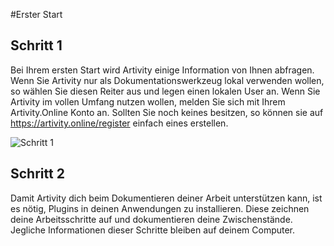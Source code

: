 #Erster Start

## Schritt 1
Bei Ihrem ersten Start  wird Artivity einige Information von Ihnen abfragen. Wenn Sie Artivity nur als Dokumentationswerkzeug lokal verwenden wollen, so wählen Sie diesen Reiter aus und legen einen lokalen User an. 
Wenn Sie Artivity im vollen Umfang nutzen wollen, melden Sie sich mit Ihrem Artivity.Online Konto an. Sollten Sie noch keines besitzen, so können sie auf https://artivity.online/register einfach eines erstellen.

![Schritt 1](step1_de.png)

## Schritt 2 
Damit Artivity dich beim Dokumentieren deiner Arbeit unterstützen kann, ist es nötig, Plugins in deinen Anwendungen zu installieren. 
Diese zeichnen deine Arbeitsschritte auf und dokumentieren deine Zwischenstände. Jegliche Informationen dieser Schritte bleiben auf deinem Computer.
